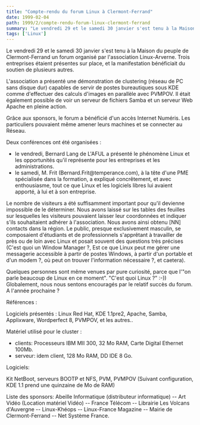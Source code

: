 ```yaml
---
title: "Compte-rendu du forum Linux à Clermont-Ferrand"
date: 1999-02-04
path: 1999/2/compte-rendu-forum-linux-clermont-ferrand
summary: "Le vendredi 29 et le samedi 30 janvier s'est tenu à la Maison du peuple de Clermont-Ferrand un forum organisé par l'association Linux-Arverne."
tags: ['Linux']
---
```


<P>Le vendredi 29 et le samedi 30 janvier s'est tenu à la Maison
du peuple de Clermont-Ferrand un forum organisé par l'association
Linux-Arverne. Trois entreprises étaient présentes sur place, et la
manifestation bénéficiait du soutien de plusieurs autres.</P>

<P>L'association a présenté une démonstration de clustering (réseau de
PC sans disque dur) capables de servir de postes bureautiques sous KDE
comme d'effectuer des calculs d'images en parallèle avec PVMPOV. Il
était également possible de voir un serveur de fichiers Samba et un
serveur Web Apache en pleine action.</P>

<P>Grâce aux sponsors, le forum a bénéficié d'un accès Internet
Numéris. Les particuliers pouvaient même amener leurs machines et se
connecter au Réseau.</P>

<P>Deux conférences ont été organisées :</P>

<UL>

<LI>le vendredi, Bernard Lang de L'AFUL a présenté le phénomène Linux
et les opportunités qu'il représente pour les entreprises et les
administrations.
<LI>le samedi, M. Frit (Bernard.Frit@temperance.com), à la tête d'une
PME spécialisée dans la formation, a expliqué concrêtement, et avec
enthousiasme, tout ce que Linux et les logiciels libres lui avaient
apporté, à lui et à son entreprise.
</UL>

<P>Le nombre de visiteurs a été suffisamment important pour qu'il
devienne impossible de le déterminer. Nous avons laissé sur les tables des
feuilles sur lesquelles les visiteurs pouvaient laisser leur coordonnées
et indiquer s'ils souhaitaient adhérer à l'association. Nous avons ainsi
obtenu [NN] contacts dans la région.  Le public, presque exclusivement
masculin, se composaient d'étudiants et de professionnels s'apprêtant à
travailler de près ou de loin avec Linux et posait souvent des questions
très précises (C'est quoi un Window Manager ?, Est ce que Linux peut me
gérer une messagerie accessible à partir de postes Windows, à partir d'un
portable et d'un modem ?, où peut on trouver l'information nécessaire ?,
et caetera).</P>

<P>Quelques personnes sont même venues par pure curiosité, parce que
l'"on parle beaucoup de Linux en ce moment".  "C'est quoi Linux ?" :-))
Globalement, nous nous sentons encouragés par le relatif succès du
forum. A l'année prochaine ?</P>

<P>Références :</P>

<P>Logiciels présentés : Linux Red Hat, KDE 1.1pre2, Apache, Samba,
Applixware, Wordperfect 8, PVMPOV, et les autres..</P>

<P>Matériel utilisé pour le cluster :</P>

<UL>

<LI>clients: Processeurs IBM MII 300, 32 Mo RAM, Carte Digital Ethernet
100Mb.
<LI>serveur: idem client, 128 Mo RAM, DD IDE 8 Go.
</UL>

<P>Logiciels:</P>

<P>Kit NetBoot, serveurs BOOTP et NFS, PVM, PVMPOV (Suivant configuration,
KDE 1.1 prend une quinzaine de Mo de RAM)</P>

<P>Liste des sponsors:
Abeille Informatique (distributeur informatique) --
Art Vidéo (Location matériel Vidéo) --
France Télécom --
Librairie Les Volcans d'Auvergne --
Linux-Khéops --
Linux-France Magazine --
Mairie de Clermont-Ferrand --
Net Système France.</P>


